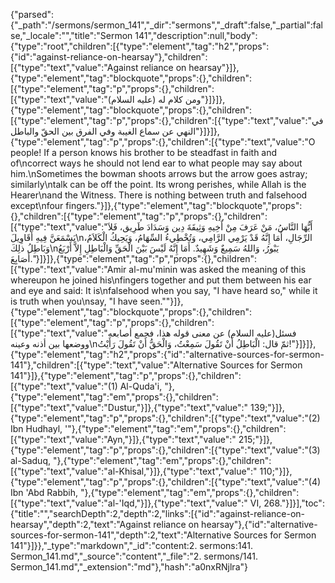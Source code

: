 {"parsed":{"_path":"/sermons/sermon_141","_dir":"sermons","_draft":false,"_partial":false,"_locale":"","title":"Sermon 141","description":null,"body":{"type":"root","children":[{"type":"element","tag":"h2","props":{"id":"against-reliance-on-hearsay"},"children":[{"type":"text","value":"Against reliance on hearsay"}]},{"type":"element","tag":"blockquote","props":{},"children":[{"type":"element","tag":"p","props":{},"children":[{"type":"text","value":"ومن كلام له (عليه السلام)"}]}]},{"type":"element","tag":"blockquote","props":{},"children":[{"type":"element","tag":"p","props":{},"children":[{"type":"text","value":"في النهي عن سماع الغيبة وفي الفرق بين الحقّ والباطل"}]}]},{"type":"element","tag":"p","props":{},"children":[{"type":"text","value":"O people! If a person knows his brother to be steadfast in faith and of\ncorrect ways he should not lend ear to what people may say about him.\nSometimes the bowman shoots arrows but the arrow goes astray; similarly\ntalk can be off the point. Its wrong perishes, while Allah is the Hearer\nand the Witness. There is nothing between truth and falsehood except\nfour fingers."}]},{"type":"element","tag":"blockquote","props":{},"children":[{"type":"element","tag":"p","props":{},"children":[{"type":"text","value":"أَيُّهَا النَّاسُ، مَنْ عَرَفَ مِنْ أَخِيهِ وَثِيقَةَ دِين وَسَدَادَ طَرِيق، فَلاَ يَسْمَعَنَّ فِيهِ أَقَاوِيلَ\nالرِّجَالِ، أَمَا إِنَّهُ قَدْ يَرْمِي الرَّامِي، وَتُخْطِيءُ السِّهَامُ، وَيَحِيكُ الْكَلاَمُ، وَبَاطِلُ ذلِكَ\nيَبْورُ، وَاللهُ سَمِيعٌ وَشَهِيدٌ. أَمَا إِنَّهُ لَيْسَ بَيْنَ الْحَقِّ وَالْبَاطِلِ إِلاَّ أَرْبَعُ أَصَابِعَ."}]}]},{"type":"element","tag":"p","props":{},"children":[{"type":"text","value":"Amir al-mu'minin was asked the meaning of this whereupon he joined his\nfingers together and put them between his ear and eye and said: It is\nfalsehood when you say, \"I have heard so,\" while it is truth when you\nsay, \"I have seen.\""}]},{"type":"element","tag":"blockquote","props":{},"children":[{"type":"element","tag":"p","props":{},"children":[{"type":"text","value":"فسئل(عليه السلام) عن معنى قوله هذا، فجمع أصابعه ووضعها بين أذنه وعينه\nثمّ قال: الْبَاطِلُ أَنْ تَقُولَ سَمِعْتُ، وَالْحَقُّ أَنْ تَقُولَ رَأَيْتُ!"}]}]},{"type":"element","tag":"h2","props":{"id":"alternative-sources-for-sermon-141"},"children":[{"type":"text","value":"Alternative Sources for Sermon 141"}]},{"type":"element","tag":"p","props":{},"children":[{"type":"text","value":"(1) Al-Quda'i, "},{"type":"element","tag":"em","props":{},"children":[{"type":"text","value":"Dustur,"}]},{"type":"text","value":" 139;"}]},{"type":"element","tag":"p","props":{},"children":[{"type":"text","value":"(2) Ibn Hudhayl, '"},{"type":"element","tag":"em","props":{},"children":[{"type":"text","value":"Ayn,"}]},{"type":"text","value":" 215;"}]},{"type":"element","tag":"p","props":{},"children":[{"type":"text","value":"(3) al-Saduq, "},{"type":"element","tag":"em","props":{},"children":[{"type":"text","value":"al-Khisal,"}]},{"type":"text","value":" 110;"}]},{"type":"element","tag":"p","props":{},"children":[{"type":"text","value":"(4) Ibn 'Abd Rabbih, "},{"type":"element","tag":"em","props":{},"children":[{"type":"text","value":"al-'Iqd,"}]},{"type":"text","value":" VI, 268."}]}],"toc":{"title":"","searchDepth":2,"depth":2,"links":[{"id":"against-reliance-on-hearsay","depth":2,"text":"Against reliance on hearsay"},{"id":"alternative-sources-for-sermon-141","depth":2,"text":"Alternative Sources for Sermon 141"}]}},"_type":"markdown","_id":"content:2. sermons:141. Sermon_141.md","_source":"content","_file":"2. sermons/141. Sermon_141.md","_extension":"md"},"hash":"a0nxRNjlra"}